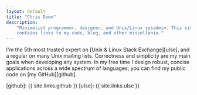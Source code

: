 ```yaml
---
layout: default
title: "Chris Down"
description:
    "Minimalist programmer, designer, and Unix/Linux sysadmin. This site
    contains links to my code, blog, and other miscellania."
---
```


I'm the 5th most trusted expert on [Unix & Linux Stack Exchange][ulse], and a
regular on many Unix mailing lists. Correctness and simplicity are my main
goals when developing any system. In my free time I design robust, concise
applications across a wide spectrum of languages; you can find my public code
on [my GitHub][github].

[github]: {{ site.links.github }}
[ulse]:   {{ site.links.ulse }}
